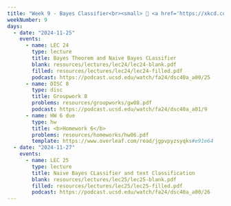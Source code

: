 ```yaml
---
title: "Week 9 - Bayes Classifier<br><small> 📘 <a href='https://xkcd.com/2545/'>xkcd</a>,  <a href='https://xkcd.com/1236/'>xkcd</a>, <a href='https://xkcd.com/2059/'>xkcd</a> .</small>"
weekNumber: 9
days:
  - date: "2024-11-25"
    events:
      - name: LEC 24
        type: lecture
        title: Bayes Theorem and Naive Bayes CLassifier
        blank: resources/lectures/lec24/lec24-blank.pdf
        filled: resources/lectures/lec24/lec24-filled.pdf
        podcast: https://podcast.ucsd.edu/watch/fa24/dsc40a_a00/25
      - name: DISC 8
        type: disc
        title: Groupwork 8
        problems: resources/groupworks/gw08.pdf
        podcast: https://podcast.ucsd.edu/watch/fa24/dsc40a_a01/9
      - name: HW 6 due
        type: hw
        title: <b>Homework 6</b>
        problems: resources/homeworks/hw06.pdf
        template: https://www.overleaf.com/read/jgpvpyzsyqks#e91e64
  - date: "2024-11-27"
    events:
      - name: LEC 25
        type: lecture
        title: Naive Bayes CLassifier and text Classification
        blank: resources/lectures/lec25/lec25-blank.pdf
        filled: resources/lectures/lec25/lec25-filled.pdf
        podcast: https://podcast.ucsd.edu/watch/fa24/dsc40a_a00/26
---
```


